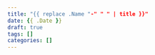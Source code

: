 ```yaml
---
title: "{{ replace .Name "-" " " | title }}"
date: {{ .Date }}
draft: true
tags: []
categories: []
---
```


<!--more-->